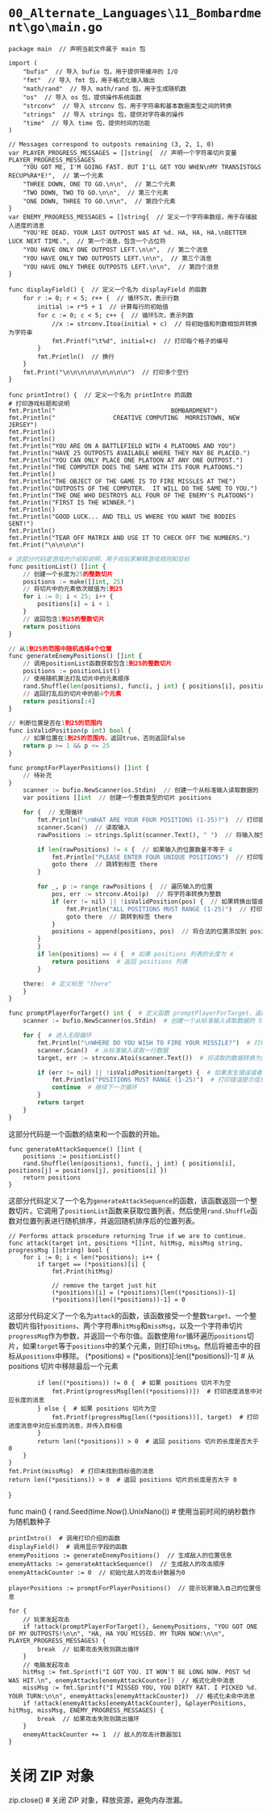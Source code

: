 # `00_Alternate_Languages\11_Bombardment\go\main.go`

```
package main  // 声明当前文件属于 main 包

import (
	"bufio"  // 导入 bufio 包，用于提供带缓冲的 I/O
	"fmt"  // 导入 fmt 包，用于格式化输入输出
	"math/rand"  // 导入 math/rand 包，用于生成随机数
	"os"  // 导入 os 包，提供操作系统函数
	"strconv"  // 导入 strconv 包，用于字符串和基本数据类型之间的转换
	"strings"  // 导入 strings 包，提供对字符串的操作
	"time"  // 导入 time 包，提供时间的功能
)

// Messages correspond to outposts remaining (3, 2, 1, 0)
var PLAYER_PROGRESS_MESSAGES = []string{  // 声明一个字符串切片变量 PLAYER_PROGRESS_MESSAGES
	"YOU GOT ME, I'M GOING FAST. BUT I'LL GET YOU WHEN\nMY TRANSISTO&S RECUP%RA*E!",  // 第一个元素
	"THREE DOWN, ONE TO GO.\n\n",  // 第二个元素
	"TWO DOWN, TWO TO GO.\n\n",  // 第三个元素
	"ONE DOWN, THREE TO GO.\n\n",  // 第四个元素
}
var ENEMY_PROGRESS_MESSAGES = []string{  // 定义一个字符串数组，用于存储敌人进度的消息
	"YOU'RE DEAD. YOUR LAST OUTPOST WAS AT %d. HA, HA, HA.\nBETTER LUCK NEXT TIME.",  // 第一个消息，包含一个占位符
	"YOU HAVE ONLY ONE OUTPOST LEFT.\n\n",  // 第二个消息
	"YOU HAVE ONLY TWO OUTPOSTS LEFT.\n\n",  // 第三个消息
	"YOU HAVE ONLY THREE OUTPOSTS LEFT.\n\n",  // 第四个消息
}

func displayField() {  // 定义一个名为 displayField 的函数
	for r := 0; r < 5; r++ {  // 循环5次，表示行数
		initial := r*5 + 1  // 计算每行的初始值
		for c := 0; c < 5; c++ {  // 循环5次，表示列数
			//x := strconv.Itoa(initial + c)  // 将初始值和列数相加并转换为字符串
			fmt.Printf("\t%d", initial+c)  // 打印每个格子的编号
		}
		fmt.Println()  // 换行
	}
	fmt.Print("\n\n\n\n\n\n\n\n\n")  // 打印多个空行
}

func printIntro() {  // 定义一个名为 printIntro 的函数
# 打印游戏标题和说明
fmt.Println("                                BOMBARDMENT")
fmt.Println("                CREATIVE COMPUTING  MORRISTOWN, NEW JERSEY")
fmt.Println()
fmt.Println()
fmt.Println("YOU ARE ON A BATTLEFIELD WITH 4 PLATOONS AND YOU")
fmt.Println("HAVE 25 OUTPOSTS AVAILABLE WHERE THEY MAY BE PLACED.")
fmt.Println("YOU CAN ONLY PLACE ONE PLATOON AT ANY ONE OUTPOST.")
fmt.Println("THE COMPUTER DOES THE SAME WITH ITS FOUR PLATOONS.")
fmt.Println()
fmt.Println("THE OBJECT OF THE GAME IS TO FIRE MISSLES AT THE")
fmt.Println("OUTPOSTS OF THE COMPUTER.  IT WILL DO THE SAME TO YOU.")
fmt.Println("THE ONE WHO DESTROYS ALL FOUR OF THE ENEMY'S PLATOONS")
fmt.Println("FIRST IS THE WINNER.")
fmt.Println()
fmt.Println("GOOD LUCK... AND TELL US WHERE YOU WANT THE BODIES SENT!")
fmt.Println()
fmt.Println("TEAR OFF MATRIX AND USE IT TO CHECK OFF THE NUMBERS.")
fmt.Print("\n\n\n\n")
```
```python
# 这部分代码是游戏的介绍和说明，用于向玩家解释游戏规则和目标
func positionList() []int {
	// 创建一个长度为25的整数切片
	positions := make([]int, 25)
	// 将切片中的元素依次赋值为1到25
	for i := 0; i < 25; i++ {
		positions[i] = i + 1
	}
	// 返回包含1到25的整数切片
	return positions
}

// 从1到25的范围中随机选择4个位置
func generateEnemyPositions() []int {
	// 调用positionList函数获取包含1到25的整数切片
	positions := positionList()
	// 使用随机算法打乱切片中的元素顺序
	rand.Shuffle(len(positions), func(i, j int) { positions[i], positions[j] = positions[j], positions[i] })
	// 返回打乱后的切片中的前4个元素
	return positions[:4]
}

// 判断位置是否在1到25的范围内
func isValidPosition(p int) bool {
	// 如果位置在1到25的范围内，返回true，否则返回false
	return p >= 1 && p <= 25
}

func promptForPlayerPositions() []int {
	// 待补充
}
	scanner := bufio.NewScanner(os.Stdin)  // 创建一个从标准输入读取数据的 Scanner 对象
	var positions []int  // 创建一个整数类型的切片 positions

	for {  // 无限循环
		fmt.Println("\nWHAT ARE YOUR FOUR POSITIONS (1-25)?")  // 打印提示信息
		scanner.Scan()  // 读取输入
		rawPositions := strings.Split(scanner.Text(), " ")  // 将输入按空格分割成字符串切片

		if len(rawPositions) != 4 {  // 如果输入的位置数量不等于 4
			fmt.Println("PLEASE ENTER FOUR UNIQUE POSITIONS")  // 打印错误信息
			goto there  // 跳转到标签 there
		}

		for _, p := range rawPositions {  // 遍历输入的位置
			pos, err := strconv.Atoi(p)  // 将字符串转换为整数
			if (err != nil) || !isValidPosition(pos) {  // 如果转换出错或者位置不合法
				fmt.Println("ALL POSITIONS MUST RANGE (1-25)")  // 打印错误信息
				goto there  // 跳转到标签 there
			}
			positions = append(positions, pos)  // 将合法的位置添加到 positions 切片中
		}
		}
		if len(positions) == 4 {  # 如果 positions 列表的长度为 4
			return positions  # 返回 positions 列表
		}

	there:  # 定义标签 "there"
	}
}

func promptPlayerForTarget() int {  # 定义函数 promptPlayerForTarget，返回整数类型
	scanner := bufio.NewScanner(os.Stdin)  # 创建一个从标准输入读取数据的 Scanner 对象

	for {  # 进入无限循环
		fmt.Println("\nWHERE DO YOU WISH TO FIRE YOUR MISSILE?")  # 打印提示信息
		scanner.Scan()  # 从标准输入读取一行数据
		target, err := strconv.Atoi(scanner.Text())  # 将读取的数据转换为整数类型，同时检查是否有错误

		if (err != nil) || !isValidPosition(target) {  # 如果发生错误或者目标位置不合法
			fmt.Println("POSITIONS MUST RANGE (1-25)")  # 打印错误提示信息
			continue  # 继续下一次循环
		}
		return target
	}
}
```
这部分代码是一个函数的结束和一个函数的开始。

```
func generateAttackSequence() []int {
	positions := positionList()
	rand.Shuffle(len(positions), func(i, j int) { positions[i], positions[j] = positions[j], positions[i] })
	return positions
}
```
这部分代码定义了一个名为`generateAttackSequence`的函数，该函数返回一个整数切片。它调用了`positionList`函数来获取位置列表，然后使用`rand.Shuffle`函数对位置列表进行随机排序，并返回随机排序后的位置列表。

```
// Performs attack procedure returning True if we are to continue.
func attack(target int, positions *[]int, hitMsg, missMsg string, progressMsg []string) bool {
	for i := 0; i < len(*positions); i++ {
		if target == (*positions)[i] {
			fmt.Print(hitMsg)

			// remove the target just hit
			(*positions)[i] = (*positions)[len((*positions))-1]
			(*positions)[len((*positions))-1] = 0
```
这部分代码定义了一个名为`attack`的函数，该函数接受一个整数`target`、一个整数切片指针`positions`、两个字符串`hitMsg`和`missMsg`，以及一个字符串切片`progressMsg`作为参数，并返回一个布尔值。函数使用`for`循环遍历`positions`切片，如果`target`等于`positions`中的某个元素，则打印`hitMsg`。然后将被击中的目标从`positions`中移除。
			(*positions) = (*positions)[:len((*positions))-1]  # 从 positions 切片中移除最后一个元素

			if len((*positions)) != 0 {  # 如果 positions 切片不为空
				fmt.Print(progressMsg[len((*positions))])  # 打印进度消息中对应长度的消息
			} else {  # 如果 positions 切片为空
				fmt.Printf(progressMsg[len((*positions))], target)  # 打印进度消息中对应长度的消息，并传入目标值
			}
			return len((*positions)) > 0  # 返回 positions 切片的长度是否大于 0
		}
	}
	fmt.Print(missMsg)  # 打印未找到目标值的消息
	return len((*positions)) > 0  # 返回 positions 切片的长度是否大于 0
}

func main() {
	rand.Seed(time.Now().UnixNano())  # 使用当前时间的纳秒数作为随机数种子

	printIntro()  # 调用打印介绍的函数
	displayField()  # 调用显示字段的函数
	enemyPositions := generateEnemyPositions()  // 生成敌人的位置信息
	enemyAttacks := generateAttackSequence()  // 生成敌人的攻击顺序
	enemyAttackCounter := 0  // 初始化敌人的攻击计数器为0

	playerPositions := promptForPlayerPositions()  // 提示玩家输入自己的位置信息

	for {
		// 玩家发起攻击
		if !attack(promptPlayerForTarget(), &enemyPositions, "YOU GOT ONE OF MY OUTPOSTS!\n\n", "HA, HA YOU MISSED. MY TURN NOW:\n\n", PLAYER_PROGRESS_MESSAGES) {
			break  // 如果攻击失败则跳出循环
		}
		// 电脑发起攻击
		hitMsg := fmt.Sprintf("I GOT YOU. IT WON'T BE LONG NOW. POST %d WAS HIT.\n", enemyAttacks[enemyAttackCounter])  // 格式化命中消息
		missMsg := fmt.Sprintf("I MISSED YOU, YOU DIRTY RAT. I PICKED %d. YOUR TURN:\n\n", enemyAttacks[enemyAttackCounter])  // 格式化未命中消息
		if !attack(enemyAttacks[enemyAttackCounter], &playerPositions, hitMsg, missMsg, ENEMY_PROGRESS_MESSAGES) {
			break  // 如果攻击失败则跳出循环
		}
		enemyAttackCounter += 1  // 敌人的攻击计数器加1
	}
# 关闭 ZIP 对象
zip.close()  # 关闭 ZIP 对象，释放资源，避免内存泄漏。
```